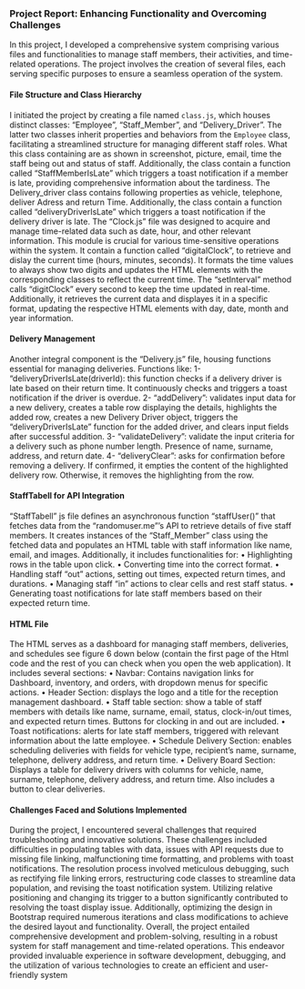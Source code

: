 ### Project Report: Enhancing Functionality and Overcoming Challenges
In this project, I developed a comprehensive system comprising various files and functionalities to 
manage staff members, their activities, and time-related operations. The project involves the creation 
of several files, each serving specific purposes to ensure a seamless operation of the system.
#### File Structure and Class Hierarchy
I initiated the project by creating a file named `class.js`, which houses distinct classes: “Employee”, 
“Staff_Member”, and “Delivery_Driver”. The latter two classes 
inherit properties and behaviors from the `Employee` class, facilitating a streamlined structure for 
managing different staff roles.
What this class containing are as shown in screenshot, picture, email, time the staff being out and 
status of staff. Additionally, the class contain a function called “StaffMemberIsLate” which triggers a 
toast notification if a member is late, providing comprehensive information about the tardiness.
The Delivery_driver class contains following properties as vehicle, telephone, deliver Adress and 
return Time. Additionally, the class contain a function called “deliveryDriverIsLate” which triggers a 
toast notification if the delivery driver is late.
The “Clock.js” file was designed to acquire and manage time-related data such as date, hour, and 
other relevant information. This module is crucial for various time-sensitive operations within the 
system.
It contain a function called “digitalClock”, to retrieve and dislay the current time (hours, minutes, 
seconds). It formats the time values to always show two digits and updates the HTML elements with 
the corresponding classes to reflect the current time. The “setInterval” method calls “digitClock”
every second to keep the time updated in real-time. Additionally, it retrieves the current data and 
displayes it in a specific format, updating the respective HTML elements with day, date, month and 
year information.
#### Delivery Management
Another integral component is the “Delivery.js” file, housing functions essential for managing 
deliveries. Functions like:
1- “deliveryDriverIsLate(driverId): this function checks if a delivery driver is late based on their 
return time. It continuously checks and triggers a toast notification if the driver is overdue.
2- “addDelivery”: validates input data for a new delivery, creates a table row displaying the 
details, highlights the added row, creates a new Delivery Driver object, triggers the 
“deliveryDriverIsLate” function for the added driver, and clears input fields after successful 
addition.
3- “validateDelivery”: validate the input criteria for a delivery such as phone number length. 
Presence of name, surname, address, and return date.
4- “deliveryClear”: asks for confirmation before removing a delivery. If confirmed, it empties the 
content of the highlighted delivery row. Otherwise, it removes the highlighting from the row.
#### StaffTabell for API Integration
“StaffTabell” js file defines an asynchronous function “staffUser()” that fetches data from the 
“randomuser.me”’s API to retrieve details of five staff members. It creates instances of the 
“Staff_Member” class using the fetched data and populates an HTML table with staff information like 
name, email, and images.
Additionally, it includes functionalities for:
• Highlighting rows in the table upon click.
• Converting time into the correct format.
• Handling staff “out” actions, setting out times, expected return times, and durations.
• Managing staff “in” actions to clear cells and rest staff status.
• Generating toast notifications for late staff members based on their expected return time.
#### HTML File 
The HTML serves as a dashboard for managing staff members, deliveries, and schedules see figure 6
down below (contain the first page of the Html code and the rest of you can check when you open 
the web application). It includes several sections:
• Navbar: Contains navigation links for Dashboard, inventory, and orders, with dropdown
menus for specific actions.
• Header Section: displays the logo and a title for the reception management dashboard.
• Staff table section: show a table of staff members with details like name, surname, email, 
status, clock-in/out times, and expected return times. Buttons for clocking in and out are 
included.
• Toast notifications: alerts for late staff members, triggered with relevant information about 
the latte employee.
• Schedule Delivery Section: enables scheduling deliveries with fields for vehicle type,
recipient’s name, surname, telephone, delivery address, and return time. 
• Delivery Board Section: Displays a table for delivery drivers with columns for vehicle, name, 
surname, telephone, delivery address, and return time. Also includes a button to clear 
deliveries.
#### Challenges Faced and Solutions Implemented
During the project, I encountered several challenges that required troubleshooting and innovative 
solutions. These challenges included difficulties in populating tables with data, issues with API 
requests due to missing file linking, malfunctioning time formatting, and problems with toast 
notifications.
The resolution process involved meticulous debugging, such as rectifying file linking errors, 
restructuring code classes to streamline data population, and revising the toast notification system. 
Utilizing relative positioning and changing its trigger to a button significantly contributed to resolving 
the toast display issue. Additionally, optimizing the design in Bootstrap required numerous iterations 
and class modifications to achieve the desired layout and functionality.
Overall, the project entailed comprehensive development and problem-solving, resulting in a robust 
system for staff management and time-related operations.
This endeavor provided invaluable experience in software development, debugging, and the 
utilization of various technologies to create an efficient and user-friendly system
